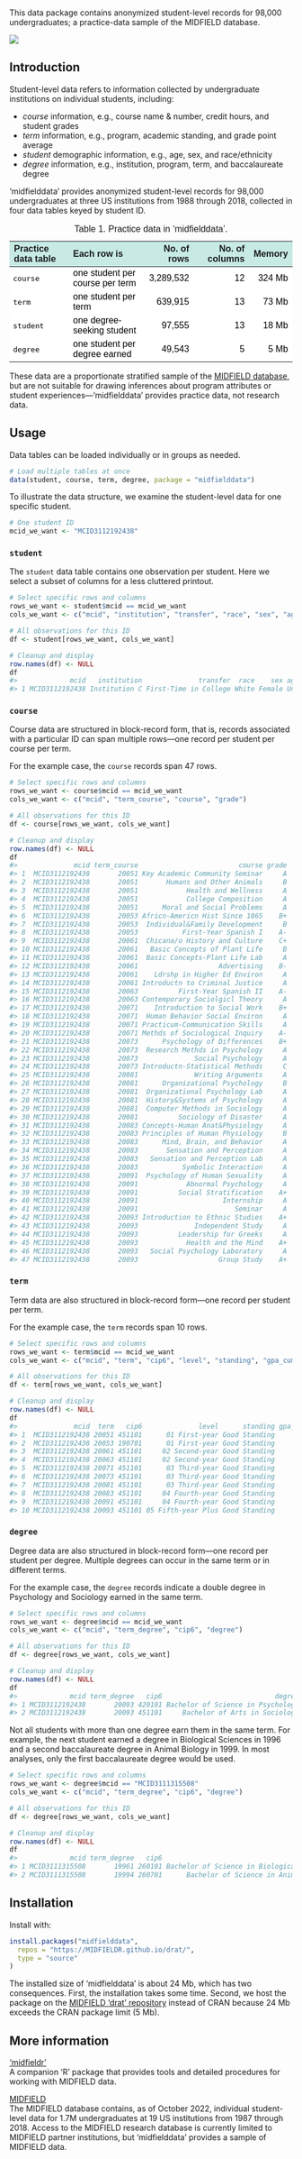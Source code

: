 
<!-- README.md is generated from README.Rmd. Please edit that file -->

<br>This data package contains anonymized student-level records for
98,000 undergraduates; a practice-data sample of the MIDFIELD database.

![](https://github.com/MIDFIELDR/midfielddata/blob/main/docs/logo.png?raw=true)

## Introduction

Student-level data refers to information collected by undergraduate
institutions on individual students, including:

- *course* information, e.g., course name & number, credit hours, and
  student grades
- *term* information, e.g., program, academic standing, and grade point
  average
- *student* demographic information, e.g., age, sex, and race/ethnicity
- *degree* information, e.g., institution, program, term, and
  baccalaureate degree

‘midfielddata’ provides anonymized student-level records for 98,000
undergraduates at three US institutions from 1988 through 2018,
collected in four data tables keyed by student ID.

<table class=" lightable-paper" style="font-family: &quot;Arial Narrow&quot;, arial, helvetica, sans-serif; margin-left: auto; margin-right: auto;">
<caption>
Table 1. Practice data in ‘midfielddata’.
</caption>
<thead>
<tr>
<th style="text-align:left;background-color: #c7eae5 !important;">
Practice data table
</th>
<th style="text-align:left;background-color: #c7eae5 !important;">
Each row is
</th>
<th style="text-align:right;background-color: #c7eae5 !important;">
No. of rows
</th>
<th style="text-align:right;background-color: #c7eae5 !important;">
No. of columns
</th>
<th style="text-align:right;background-color: #c7eae5 !important;">
Memory
</th>
</tr>
</thead>
<tbody>
<tr>
<td style="text-align:left;font-family: monospace;color: black !important;background-color: white !important;">
course
</td>
<td style="text-align:left;color: black !important;background-color: white !important;">
one student per course per term
</td>
<td style="text-align:right;color: black !important;background-color: white !important;">
3,289,532
</td>
<td style="text-align:right;color: black !important;background-color: white !important;">
12
</td>
<td style="text-align:right;color: black !important;background-color: white !important;">
324 Mb
</td>
</tr>
<tr>
<td style="text-align:left;font-family: monospace;color: black !important;background-color: white !important;">
term
</td>
<td style="text-align:left;color: black !important;background-color: white !important;">
one student per term
</td>
<td style="text-align:right;color: black !important;background-color: white !important;">
639,915
</td>
<td style="text-align:right;color: black !important;background-color: white !important;">
13
</td>
<td style="text-align:right;color: black !important;background-color: white !important;">
73 Mb
</td>
</tr>
<tr>
<td style="text-align:left;font-family: monospace;color: black !important;background-color: white !important;">
student
</td>
<td style="text-align:left;color: black !important;background-color: white !important;">
one degree-seeking student
</td>
<td style="text-align:right;color: black !important;background-color: white !important;">
97,555
</td>
<td style="text-align:right;color: black !important;background-color: white !important;">
13
</td>
<td style="text-align:right;color: black !important;background-color: white !important;">
18 Mb
</td>
</tr>
<tr>
<td style="text-align:left;font-family: monospace;color: black !important;background-color: white !important;">
degree
</td>
<td style="text-align:left;color: black !important;background-color: white !important;">
one student per degree earned
</td>
<td style="text-align:right;color: black !important;background-color: white !important;">
49,543
</td>
<td style="text-align:right;color: black !important;background-color: white !important;">
5
</td>
<td style="text-align:right;color: black !important;background-color: white !important;">
5 Mb
</td>
</tr>
</tbody>
</table>

These data are a proportionate stratified sample of the [MIDFIELD
database](#more-information), but are not suitable for drawing
inferences about program attributes or student
experiences—‘midfielddata’ provides practice data, not research data.

## Usage

Data tables can be loaded individually or in groups as needed.

``` r
# Load multiple tables at once
data(student, course, term, degree, package = "midfielddata")
```

To illustrate the data structure, we examine the student-level data for
one specific student.

``` r
# One student ID
mcid_we_want <- "MCID3112192438"
```

### `student`

The `student` data table contains one observation per student. Here we
select a subset of columns for a less cluttered printout.

``` r
# Select specific rows and columns
rows_we_want <- student$mcid == mcid_we_want
cols_we_want <- c("mcid", "institution", "transfer", "race", "sex", "age_desc")

# All observations for this ID
df <- student[rows_we_want, cols_we_want]

# Cleanup and display
row.names(df) <- NULL
df
#>             mcid   institution              transfer  race    sex age_desc
#> 1 MCID3112192438 Institution C First-Time in College White Female Under 25
```

### `course`

Course data are structured in block-record form, that is, records
associated with a particular ID can span multiple rows—one record per
student per course per term.

For the example case, the `course` records span 47 rows.

``` r
# Select specific rows and columns
rows_we_want <- course$mcid == mcid_we_want
cols_we_want <- c("mcid", "term_course", "course", "grade")

# All observations for this ID
df <- course[rows_we_want, cols_we_want]

# Cleanup and display
row.names(df) <- NULL
df
#>              mcid term_course                         course grade
#> 1  MCID3112192438       20051 Key Academic Community Seminar     A
#> 2  MCID3112192438       20051       Humans and Other Animals     B
#> 3  MCID3112192438       20051            Health and Wellness     A
#> 4  MCID3112192438       20051            College Composition     A
#> 5  MCID3112192438       20051      Moral and Social Problems     A
#> 6  MCID3112192438       20053 Africn-Americn Hist Since 1865    B+
#> 7  MCID3112192438       20053  Individual&Family Development     B
#> 8  MCID3112192438       20053           First-Year Spanish I    A-
#> 9  MCID3112192438       20061  Chicana/o History and Culture    C+
#> 10 MCID3112192438       20061   Basic Concepts of Plant Life     B
#> 11 MCID3112192438       20061  Basic Concepts-Plant Life Lab     A
#> 12 MCID3112192438       20061                    Advertising    B-
#> 13 MCID3112192438       20061    Ldrshp in Higher Ed Environ     A
#> 14 MCID3112192438       20061 Introductn to Criminal Justice     A
#> 15 MCID3112192438       20063          First-Year Spanish II    A-
#> 16 MCID3112192438       20063 Contemporary Sociolgicl Theory     A
#> 17 MCID3112192438       20071    Introduction to Social Work    B+
#> 18 MCID3112192438       20071  Human Behavior Social Environ     A
#> 19 MCID3112192438       20071 Practicum-Communication Skills     A
#> 20 MCID3112192438       20071 Methds of Sociological Inquiry    A-
#> 21 MCID3112192438       20073      Psychology of Differences    B+
#> 22 MCID3112192438       20073  Research Methds in Psychology     A
#> 23 MCID3112192438       20073              Social Psychology     A
#> 24 MCID3112192438       20073 Introductn-Statistical Methods     C
#> 25 MCID3112192438       20081              Writing Arguments     A
#> 26 MCID3112192438       20081      Organizational Psychology     B
#> 27 MCID3112192438       20081  Organizational Psychology Lab     A
#> 28 MCID3112192438       20081  History&Systems of Psychology     A
#> 29 MCID3112192438       20081  Computer Methods in Sociology     A
#> 30 MCID3112192438       20081          Sociology of Disaster     A
#> 31 MCID3112192438       20083 Concepts-Human Anat&Physiology     A
#> 32 MCID3112192438       20083 Principles of Human Physiology     B
#> 33 MCID3112192438       20083      Mind, Brain, and Behavior     A
#> 34 MCID3112192438       20083       Sensation and Perception     A
#> 35 MCID3112192438       20083   Sensation and Perception Lab     A
#> 36 MCID3112192438       20083           Symbolic Interaction     A
#> 37 MCID3112192438       20091  Psychology of Human Sexuality     A
#> 38 MCID3112192438       20091            Abnormal Psychology     A
#> 39 MCID3112192438       20091          Social Stratification    A+
#> 40 MCID3112192438       20091                     Internship     A
#> 41 MCID3112192438       20091                        Seminar     A
#> 42 MCID3112192438       20093 Introduction to Ethnic Studies    A+
#> 43 MCID3112192438       20093              Independent Study     A
#> 44 MCID3112192438       20093          Leadership for Greeks     A
#> 45 MCID3112192438       20093            Health and the Mind    A+
#> 46 MCID3112192438       20093   Social Psychology Laboratory     A
#> 47 MCID3112192438       20093                    Group Study    A+
```

### `term`

Term data are also structured in block-record form—one record per
student per term.

For the example case, the `term` records span 10 rows.

``` r
# Select specific rows and columns
rows_we_want <- term$mcid == mcid_we_want
cols_we_want <- c("mcid", "term", "cip6", "level", "standing", "gpa_cumul")

# All observations for this ID
df <- term[rows_we_want, cols_we_want]

# Cleanup and display
row.names(df) <- NULL
df
#>              mcid  term   cip6              level      standing gpa_cumul
#> 1  MCID3112192438 20051 451101      01 First-year Good Standing      3.80
#> 2  MCID3112192438 20053 190701      01 First-year Good Standing      3.63
#> 3  MCID3112192438 20061 451101     02 Second-year Good Standing      3.49
#> 4  MCID3112192438 20063 451101     02 Second-year Good Standing      3.54
#> 5  MCID3112192438 20071 451101      03 Third-year Good Standing      3.58
#> 6  MCID3112192438 20073 451101      03 Third-year Good Standing      3.54
#> 7  MCID3112192438 20081 451101      03 Third-year Good Standing      3.58
#> 8  MCID3112192438 20083 451101     04 Fourth-year Good Standing      3.61
#> 9  MCID3112192438 20091 451101     04 Fourth-year Good Standing      3.65
#> 10 MCID3112192438 20093 451101 05 Fifth-year Plus Good Standing      3.68
```

### `degree`

Degree data are also structured in block-record form—one record per
student per degree. Multiple degrees can occur in the same term or in
different terms.

For the example case, the `degree` records indicate a double degree in
Psychology and Sociology earned in the same term.

``` r
# Select specific rows and columns
rows_we_want <- degree$mcid == mcid_we_want
cols_we_want <- c("mcid", "term_degree", "cip6", "degree")

# All observations for this ID
df <- degree[rows_we_want, cols_we_want]

# Cleanup and display
row.names(df) <- NULL
df
#>             mcid term_degree   cip6                            degree
#> 1 MCID3112192438       20093 420101 Bachelor of Science in Psychology
#> 2 MCID3112192438       20093 451101     Bachelor of Arts in Sociology
```

Not all students with more than one degree earn them in the same term.
For example, the next student earned a degree in Biological Sciences in
1996 and a second baccalaureate degree in Animal Biology in 1999. In
most analyses, only the first baccalaureate degree would be used.

``` r
# Select specific rows and columns
rows_we_want <- degree$mcid == "MCID3111315508"
cols_we_want <- c("mcid", "term_degree", "cip6", "degree")

# All observations for this ID
df <- degree[rows_we_want, cols_we_want]

# Cleanup and display
row.names(df) <- NULL
df
#>             mcid term_degree   cip6                                     degree
#> 1 MCID3111315508       19961 260101 Bachelor of Science in Biological Sciences
#> 2 MCID3111315508       19994 260701      Bachelor of Science in Animal Biology
```

## Installation

Install with:

``` r
install.packages("midfielddata",
  repos = "https://MIDFIELDR.github.io/drat/",
  type = "source"
)
```

The installed size of ‘midfielddata’ is about 24 Mb, which has two
consequences. First, the installation takes some time. Second, we host
the package on the [MIDFIELD ‘drat’
repository](https://github.com/MIDFIELDR/drat) instead of CRAN because
24 Mb exceeds the CRAN package limit (5 Mb).

## More information

[‘midfieldr’](https://midfieldr.github.io/midfieldr/)  
A companion ‘R’ package that provides tools and detailed procedures for
working with MIDFIELD data.

[MIDFIELD](https://midfield.online/)  
The MIDFIELD database contains, as of October 2022, individual
student-level data for 1.7M undergraduates at 19 US institutions from
1987 through 2018. Access to the MIDFIELD research database is currently
limited to MIDFIELD partner institutions, but ‘midfielddata’ provides a
sample of MIDFIELD data.
